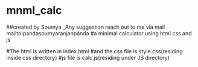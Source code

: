 # mnml_calc
##created by Soumya
_Any suggestion reach out to me via mail mailto:pandasoumyaranjanpanda
#a minimal calculator using html css and js 


#The html is written in index.html 
#and the css file is style.css(residing inside css directory)
#js file is calc.js(residing under JS directory)
